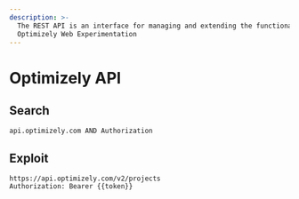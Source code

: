 ```yaml
---
description: >-
  The REST API is an interface for managing and extending the functionality of
  Optimizely Web Experimentation
---
```


# Optimizely API

## Search

```
api.optimizely.com AND Authorization
```

## Exploit

```
https://api.optimizely.com/v2/projects
Authorization: Bearer {{token}}
```
